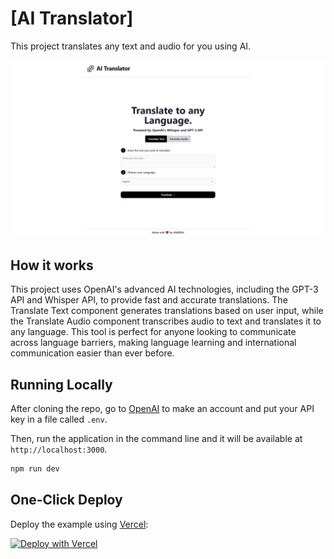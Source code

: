 # [AI Translator]

This project translates any text and audio for you using AI.

![AI Translator](./public/screenshot.png)

## How it works

This project uses OpenAI's advanced AI technologies, including the GPT-3 API and Whisper API, to provide fast and accurate translations. The Translate Text component generates translations based on user input, while the Translate Audio component transcribes audio to text and translates it to any language. This tool is perfect for anyone looking to communicate across language barriers, making language learning and international communication easier than ever before.

## Running Locally

After cloning the repo, go to [OpenAI](https://beta.openai.com/account/api-keys) to make an account and put your API key in a file called `.env`.

Then, run the application in the command line and it will be available at `http://localhost:3000`.

```bash
npm run dev
```

## One-Click Deploy

Deploy the example using [Vercel](https://vercel.com?utm_source=github&utm_medium=readme&utm_campaign=vercel-examples):

[![Deploy with Vercel](https://vercel.com/button)](https://vercel.com/new/clone?repository-url=https://github.com/Nutlope/twitterbio&env=OPENAI_API_KEY&project-name=twitter-bio-generator&repo-name=twitterbio)
